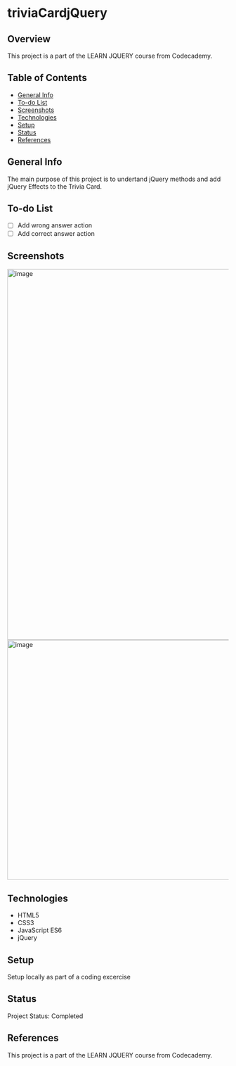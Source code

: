 # triviaCardjQuery

## Overview

This project is a part of the LEARN JQUERY course from Codecademy.

## Table of Contents

- [General Info](#general-info)
- [To-do List](#to-do-list)
- [Screenshots](#screenshots)
- [Technologies](#technologies)
- [Setup](#setup)
- [Status](#status)
- [References](#references)

## General Info

 The main purpose of this project is to undertand jQuery methods and add jQuery Effects to the Trivia Card.

## To-do List

- [ ] Add wrong answer action 
- [ ] Add correct answer action 

## Screenshots


<img width="843" alt="image" src="https://github.com/anilk-anusha/feedsterWebsite/assets/130001836/b6537bde-a391-43fa-a1b3-825a5977f6c5">
<img width="545" alt="image" src="https://github.com/anilk-anusha/feedsterWebsite/assets/130001836/0d38f00e-38b6-456c-b699-0295bf20b62c">


## Technologies

- HTML5
- CSS3
- JavaScript ES6
- jQuery


## Setup

Setup locally as part of a coding excercise 

## Status

Project Status: Completed

## References

This project is a part of the LEARN JQUERY course from Codecademy.
